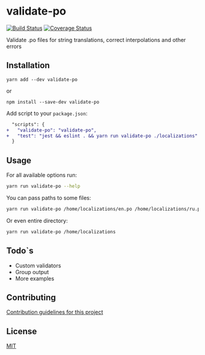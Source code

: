 # validate-po

[![Build Status](https://travis-ci.org/frsv/validate-po.svg?branch=master)](https://travis-ci.org/frsv/validate-po)
[![Coverage Status](https://coveralls.io/repos/github/frsv/validate-po/badge.svg?branch=master)](https://coveralls.io/github/frsv/validate-po?branch=master)

Validate .po files for string translations, correct interpolations and other errors

## Installation

```
yarn add --dev validate-po
```
or
```
npm install --save-dev validate-po
```

Add script to your `package.json`: 

```diff
  "scripts": {
+   "validate-po": "validate-po",
+   "test": "jest && eslint . && yarn run validate-po ./localizations"
  }
```

## Usage

For all available options run:

```bash
yarn run validate-po --help
```

You can pass paths to some files:

```bash
yarn run validate-po /home/localizations/en.po /home/localizations/ru.po
```

Or even entire directory:

```bash
yarn run validate-po /home/localizations
```

## Todo`s

* Custom validators
* Group output
* More examples

## Contributing

[Contribution guidelines for this project](CONTRIBUTING.md)

## License

[MIT](LICENSE)
